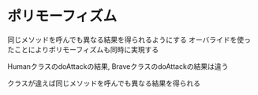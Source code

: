 # ポリモーフィズム 

同じメソッドを呼んでも異なる結果を得られるようにする
オーバライドを使ったことによりポリモーフィズムも同時に実現する

HumanクラスのdoAttackの結果, BraveクラスのdoAttackの結果は違う

クラスが違えば同じメソッドを呼んでも異なる結果を得られる
